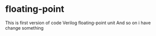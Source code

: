 # floating-point
This is first version of code Verilog floating-point unit
And so on i have change something
